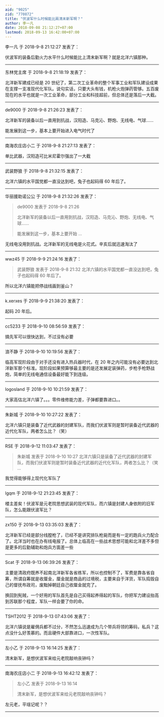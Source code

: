 ```yaml
---
aid: "9025"
zid: "770872"
title: "伏波军什么时候能比肩清末新军啊？"
author: 李一凡
date: 2018-09-08 21:12:27+07:00
lastmod: 2018-09-13 16:42:00+07:00
---
```


李一凡 于 2018-9-8 21:12:27 发表了：

伏波军的装备后勤火力水平什么时候能比上清末新军啊？就是北洋六镇那种。

---

东林党主席 于 2018-9-8 21:18:19 发表了：

北洋新军建成已经是 20 世纪了，第二次工业革命的整个军事工业和军队建设成果在支撑一支准现代化军队。说句实话，只要大头有钱，机枪火炮弹药管够。五百废现在的水平也就是一次工业革命，部分工业和科技超前，但总体还是落后一大截。

---

de9000 于 2018-9-8 21:26:23 发表了：

北洋新军的装备以后一直用到抗战，汉阳造、马克沁、野炮、无线电、气球……

能发展到这一步，基本上要开始进入电气时代了

---

南海农庄店小二 于 2018-9-8 21:27:13 发表了：

单比武器，汉阳造可比米尼霍尔强出了一大截

---

武装野狼 于 2018-9-8 21:32:15 发表了：

北洋六镇的水平国党都一直没达到吧，兔子也起码得 60 年后了。

---

华丽援助诺公公 于 2018-9-8 21:32:26 发表了：

> de9000 发表于 2018-9-8 21:26
>
> 北洋新军的装备以后一直用到抗战，汉阳造、马克沁、野炮、无线电、气球……
>
> 能发展到这一步，基本上要开始 ...

无线电没用到抗战。北洋新军的无线电是火花式。辛亥后就迅速淘汰了

---

wwz45 于 2018-9-9 21:24:16 发表了：

> 武装野狼 发表于 2018-9-8 21:32 北洋六镇的水平国党都一直没达到吧，兔子也起码得 60 年后了。

所以北洋六镇能把停战线画到釜山？

---

k.xerxes 于 2018-9-9 21:38:20 发表了：

起码 20 年后。

---

cc5233 于 2018-9-10 08:56:59 发表了：

搞先军可以很快达到，不过没有必要

---

浪不静 于 2018-9-10 10:19:56 发表了：

临高军现阶段由于对手还没有进入热兵器时代，在 20 年之内可能没有必要达到北洋新军那个标准。现阶段如果预算够最主要的是还发展定装弹药，步枪手枪野战炮，简单的无线电通信设备最好能下到连级。

---

logosland 于 2018-9-10 10:21:59 发表了：

大家高估北洋六镇了。。。零件维修能力差，子弹都要靠进口。。

---

朱新城 于 2018-9-10 10:27:22 发表了：

北洋六镇只是装备了近代武器的封建军队，而我们伏波军则是暂时装备近代武器的近代化军队，两者怎么比？（笑）

---

RSE 于 2018-9-12 11:03:47 发表了：

> 朱新城 发表于 2018-9-10 10:27 北洋六镇只是装备了近代武器的封建军队，而我们伏波军则是暂时装备近代武器的近代化军队，两者怎么比？（笑 ...

我觉得能够得上现代化军队了

---

lgqm 于 2018-9-12 21:23:45 发表了：

楼主差矣！伏波军是元老院思想武装的现代军队，而六镇是封建人身依附的旧军队，怎么能跟伏波军比？

---

zx150 于 2018-9-13 03:35:03 发表了：

北洋新军已经是部分线膛枪了，已经不是讲究排队枪毙而是有一定的跑兵火力配合了。北洋当时也在办有线电报了。总体上临高在一些战术思想可能和北洋差不多但是更多的后勤辅助和炮兵方面差一些

---

Scat 于 2018-9-13 06:39:26 发表了：

主要是清政府既养不起南北洋新军各省练军，所以也控制不了，军费是靠各省自筹，所谓自筹就是收厘金，厘金就是商品的过境税，主要来自于洋货，军队捣毁自己的督抚布政司，废黜掉朝廷自己收厘金就完了。

换回到髡贼，一个好用的军队首先是自己买得起养得起的军队，你把军力建设抬高到苏联那个程度，军队一样会要了你的命。

---

TSHT2012 于 2018-9-13 07:43:06 发表了：

北洋六镇说是雇佣兵都不过分，不然怎么迅速成为几个带兵将领的筹码，私兵？这点没什么好羡慕的。而且硬件大部靠进口，一次性军队。

---

左小乙 于 2018-9-13 16:14:25 发表了：

清末新军，是想伏波军来给元老院敲响丧钟吗？

---

南海农庄店小二 于 2018-9-13 16:42:12 发表了：

> 左小乙 发表于 2018-9-13 16:14
>
> 清末新军，是想伏波军来给元老院敲响丧钟吗？

左元老，平瑶记呢？？

---
